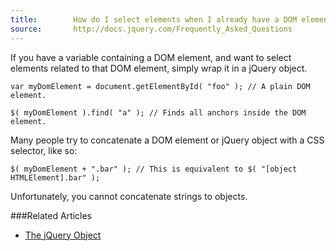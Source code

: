 ```yaml
---
title:        How do I select elements when I already have a DOM element?
source:       http://docs.jquery.com/Frequently_Asked_Questions
---
```


If you have a variable containing a DOM element, and want to select elements related to that DOM element, simply wrap it in a jQuery object.

```
var myDomElement = document.getElementById( "foo" ); // A plain DOM element.

$( myDomElement ).find( "a" ); // Finds all anchors inside the DOM element.
```

Many people try to concatenate a DOM element or jQuery object with a CSS selector, like so:

```
$( myDomElement + ".bar" ); // This is equivalent to $( "[object HTMLElement].bar" );
```

Unfortunately, you cannot concatenate strings to objects.

###Related Articles

* [The jQuery Object](/using-jquery-core/jquery-object/)
